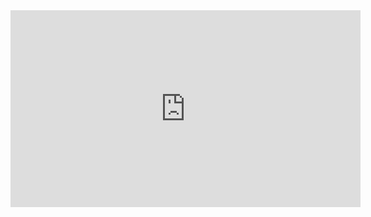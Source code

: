 <iframe width="560" height="315" src="https://www.youtube.com/embed/ZJlF4xMq5g8?si=AeKSmseGZuLDrNvI" title="YouTube video player" frameborder="0" allow="accelerometer; autoplay; clipboard-write; encrypted-media; gyroscope; picture-in-picture; web-share" referrerpolicy="strict-origin-when-cross-origin" allowfullscreen></iframe>
